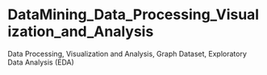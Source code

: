 # DataMining_Data_Processing_Visualization_and_Analysis
Data Processing, Visualization and Analysis, Graph Dataset,  Exploratory Data Analysis (EDA)
